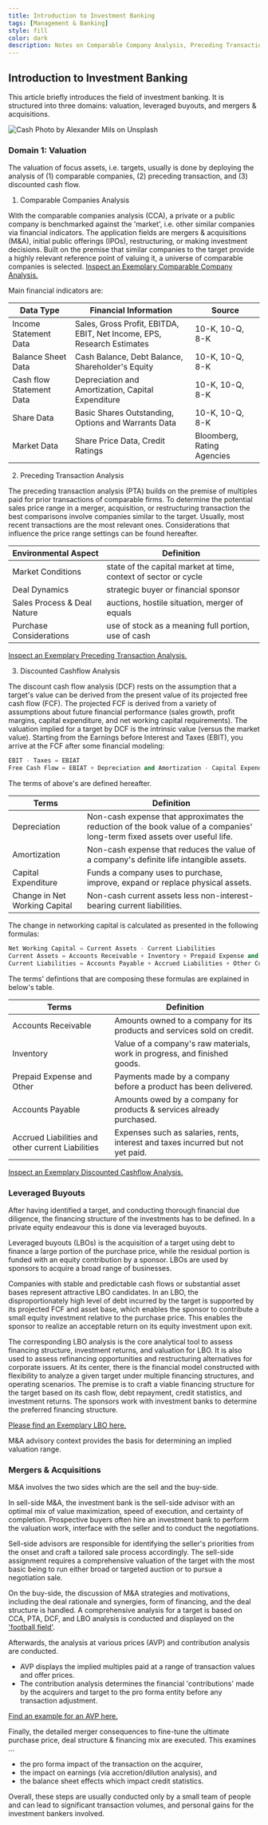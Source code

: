 ```yaml
---
title: Introduction to Investment Banking
tags: [Management & Banking]
style: fill
color: dark
description: Notes on Comparable Company Analysis, Preceding Transaction Analysis, LBO, M&A, etc.
---
```


## Introduction to Investment Banking

This article briefly introduces the field of investment banking. It is structured into three domains: valuation, leveraged buyouts, and mergers & acquisitions.

![Cash](https://images.unsplash.com/photo-1553729459-efe14ef6055d?ixlib=rb-1.2.1&ixid=eyJhcHBfaWQiOjEyMDd9&auto=format&fit=crop&w=2250&q=80)
Photo by Alexander Mils on Unsplash

### Domain 1: Valuation

The valuation of focus assets, i.e. targets, usually is done by deploying the analysis of (1) comparable companies, (2) preceding transaction, and (3) discounted cash flow.

1. Comparable Companies Analysis

With the comparable companies analysis (CCA), a private or a public company is benchmarked against the 'market', i.e. other similar companies via financial indicators.
The application fields are mergers & acquisitions (M&A), initial public offerings (IPOs), restructuring, or making investment decisions. Built on the premise that similar companies to the target provide a highly relevant reference point of valuing it, a universe of comparable companies is selected.
[Inspect an Exemplary Comparable Company Analysis.](https://i.imgur.com/b7KC34l.png)

Main financial indicators are:

Data Type| Financial Information | Source
---|---|---
Income Statement Data|Sales, Gross Profit, EBITDA, EBIT, Net Income, EPS, Research Estimates| 10-K, 10-Q, 8-K
Balance Sheet Data|Cash Balance, Debt Balance, Shareholder's Equity  | 10-K, 10-Q, 8-K
Cash flow Statement Data|Depreciation and Amortization, Capital Expenditure | 10-K, 10-Q, 8-K
Share Data| Basic Shares Outstanding, Options and Warrants Data| 10-K, 10-Q, 8-K
Market Data | Share Price Data, Credit Ratings | Bloomberg, Rating Agencies

2. Preceding Transaction Analysis

The preceding transaction analysis (PTA) builds on the premise of multiples paid for prior transactions of comparable firms. To determine the potential sales price range in a merger, acquisition, or restructuring transaction the best comparisons involve companies similar to the target. Usually, most recent transactions are the most relevant ones. Considerations that influence the price range settings can be found hereafter.

Environmental Aspect | Definition
---|---
Market Conditions | state of the capital market at time, context of sector or cycle
Deal Dynamics | strategic buyer or financial sponsor
Sales Process & Deal Nature | auctions, hostile situation, merger of equals
Purchase Considerations | use of stock as a meaning full portion, use of cash

[Inspect an Exemplary Preceding Transaction Analysis.](https://i.imgur.com/WUkHxBz.png)

3. Discounted Cashflow Analysis

The discount cash flow analysis (DCF) rests on the assumption that a target's value can be derived from the present value of its projected free cash flow (FCF). The projected FCF is derived from a variety of assumptions about future financial performance (sales growth, profit margins, capital expenditure, and net working capital requirements). The valuation implied for a target by DCF is the intrinsic value (versus the market value).
Starting from the Earnings before Interest and Taxes (EBIT), you arrive at the FCF after some financial modeling:

```python
EBIT - Taxes = EBIAT
Free Cash Flow = EBIAT + Depreciation and Amortization - Capital Expenditure + Δ Net Working Capital
```
The terms of above's are defined hereafter.

Terms | Definition
---|---
Depreciation| Non-cash expense that approximates the reduction of the book value of a companies' long-term fixed assets over useful life.
Amortization | Non-cash expense that reduces the value of a company's definite life intangible assets.
Capital Expenditure | Funds a company uses to purchase, improve, expand or replace physical assets.
Change in Net Working Capital| Non-cash current assets less non-interest-bearing current liabilities.

The change in networking capital is calculated as presented in the following formulas:

```python
Net Working Capital = Current Assets - Current Liabilities
Current Assets = Accounts Receivable + Inventory + Prepaid Expense and other Current Assets
Current Liabilities = Accounts Payable + Accrued Liabilities + Other Current Liabilities
```

The terms' defintions that are composing these formulas are explained in below's table.

Terms | Definition
---|---
Accounts Receivable | Amounts owned to a company for its products and services sold on credit.
Inventory | Value of a company's raw materials, work in progress, and finished goods.
Prepaid Expense and Other | Payments made by a company before a product has been delivered.
Accounts Payable | Amounts owed by a company for products & services already purchased.
Accrued Liabilities and other current Liabilities | Expenses such as salaries, rents, interest and taxes incurred but not yet paid.

[Inspect an Exemplary Discounted Cashflow Analysis.](https://i.imgur.com/amoBeK8.png)

### Leveraged Buyouts

After having identified a target, and conducting thorough financial due diligence, the financing structure of the investments has to be defined. In a private equity endeavour this is done via leveraged buyouts.

Leveraged buyouts (LBOs) is the acquisition of a target using debt to finance a large portion of the purchase price, while the residual portion is funded with an equity contribution by a sponsor. LBOs are used by sponsors to acquire a broad range of businesses.

Companies with stable and predictable cash flows or substantial asset bases represent attractive LBO candidates. In an LBO, the disproportionately high level of debt incurred by the target is supported by its projected FCF and asset base, which enables the sponsor to contribute a small equity investment relative to the purchase price. This enables the sponsor to realize an acceptable return on its equity investment upon exit.

The corresponding LBO analysis is the core analytical tool to assess financing structure, investment returns, and valuation for LBO. It is also used to assess refinancing opportunities and restructuring alternatives for corporate issuers.
At its center, there is the financial model constructed with flexibility to analyze a given target under multiple financing structures, and operating scenarios.
The premise is to craft a viable financing structure for the target based on its cash flow, debt repayment, credit statistics, and investment returns.
The sponsors work with investment banks to determine the preferred financing structure.

[Please find an Exemplary LBO here.](https://i.imgur.com/8mTKuT4.png)

M&A advisory context provides the basis for determining an implied valuation range.

### Mergers & Acquisitions

M&A involves the two sides which are the sell and the buy-side.

In sell-side M&A, the investment bank is the sell-side advisor with an optimal mix of value maximization, speed of execution, and certainty of completion.
Prospective buyers often hire an investment bank to perform the valuation work, interface with the seller and to conduct the negotiations.

Sell-side advisors are responsible for identifying the seller's priorities from the onset and craft a tailored sale process accordingly. The sell-side assignment requires a comprehensive valuation of the target with the most basic being to run either broad or targeted auction or to pursue a negotiation sale.

On the buy-side, the discussion of M&A strategies and motivations, including the deal rationale and synergies, form of financing, and the deal structure is handled. A comprehensive analysis for a target is based on CCA, PTA, DCF, and LBO analysis is conducted and displayed on the ['football field'](https://i.imgur.com/D4dGjmO.png).

Afterwards, the analysis at various prices (AVP) and contribution analysis are conducted.
- AVP displays the implied multiples paid at a range of transaction values and offer prices.
- The contribution analysis determines the financial 'contributions' made by the acquirers and target to the pro forma entity before any transaction adjustment.

[Find an example for an AVP here.](https://i.imgur.com/BNDhy3E.png)

Finally, the detailed merger consequences to fine-tune the ultimate purchase price, deal structure & financing mix are executed. This examines ...
- the pro forma impact of the transaction on the acquirer,
- the impact on earnings (via accretion/dilution analysis), and
- the balance sheet effects which impact credit statistics.

Overall, these steps are usually conducted only by a small team of people and can lead to significant transaction volumes, and personal gains for the investment bankers involved.
